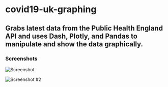 # covid19-uk-graphing

## Grabs latest data from the Public Health England API and uses Dash, Plotly, and Pandas to manipulate and show the data graphically.

### Screenshots

![Screenshot](https://eddierowe.com/assets/images/covid_graphing.jpg)

![Screenshot #2](https://eddierowe.com/assets/images/covid_graphing2.jpeg)
